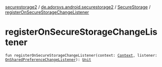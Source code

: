 [securestorage2](../../index.md) / [de.adorsys.android.securestorage2](../index.md) / [SecureStorage](index.md) / [registerOnSecureStorageChangeListener](./register-on-secure-storage-change-listener.md)

# registerOnSecureStorageChangeListener

`fun registerOnSecureStorageChangeListener(context: `[`Context`](https://developer.android.com/reference/android/content/Context.html)`, listener: `[`OnSharedPreferenceChangeListener`](https://developer.android.com/reference/android/content/SharedPreferences/OnSharedPreferenceChangeListener.html)`): `[`Unit`](https://kotlinlang.org/api/latest/jvm/stdlib/kotlin/-unit/index.html)